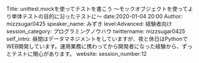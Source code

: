 Title: unittest.mockを使ってテストを書こう 〜モックオブジェクトを使ってより単体テストの目的に沿ったテストに〜
date:2020-01-04 20:00
Author: mizzsugar0425
speaker_name: みずき
level:Advanced: 経験者向け
session_category: プログラミングノウハウ
twittername: mizzsugar0425
self_intro: 昼間はデータマネジメントをしていますが、夜と休日はPythonでWEB開発しています。運用業務に携わってから開発者になった経験から、ずっとテストに関心があります。
website:
session_number:12


<meta http-equiv="refresh" content="1; URL=https://shizuoka.pycon.jp/2020/session/mizzsugar0425/">
<link rel="canonical" href="https://shizuoka.pycon.jp/2020/session/mizzsugar0425/">

<!-- 
こちらのページは2020年開催時のリンクです。新しいページへリダイレクトされます


単体テストを書く上で、モックオブジェクトという手法があります。モックオブジェクトがどんな役割を果たすか、どのように使うかを知っていると、外部的な要因でテストが落ちなくなったり、テストしたいところだけテストできるようになって便利です。このトークでは、Pythonの標準モジュールunittest.mockを使ってモックオブジェクトを扱う方法について話します。


### 対象となる人：
* unittest.mockの存在は知っているけれどもイマイチ使いどころが分かっていない人
* assertTrueやassertEqualなどの基本的なテストコードの文法は知っているけれど、何のためにテストを書くかをじっくり考えたことがない人

※基本的なテストコードの文法や使い方を手短に説明します。単体テストを書いたことがなくてもこの話を聞けるように配慮します。


### トークの目的：
* 「なんとなくテスト書いた方がいい」から目的を持ったテストを書くように意識づける
* 単体テストを書く目的を達成するためにモックを使うべき場面で使えるようになる
* unittest.mockの使い方/ハマりポイントの対応策を知ってもらう


### 話さないこと
* テスト実行に便利なツールの紹介(coverageなど)
* pytestの紹介及びunittestとの比較
* E2Eテスト、結合テストの話


### 話すこと

#### 単体テストの目的(3-5分)
* 単体テストの目的
* 単体テストを書くメリット
* 単体テストを書いて修正や機能追加をした例。(飲食店での購入合計金額を算出する関数を例に。既存の消費税が1.08に統一されていた頃の関数から軽減税率導入後の関数に変更する例を使います)
    - assertEqualやassertTrueなどの基本的なアサーションメソッドの文法
    - テストを実行するコマンド
    - テストが落ちてからテストを通す道程
    - テストを書くとどこまで関数の振る舞いを保証しているかわかるというメリット


####  単体テストでモックオブジェクトを使う理由(5-8分)

* モックオブジェクトの説明

* 単体テストは下記の条件が揃っているべきである
    - 速く実行される
    - 常に同じ条件下で同じことがテストされる
    - 外的要因を排除する
    - 1つのテストメソッドで1つのことのみ確認でないとならない
    - テスト対象の関数の振る舞いを担保する

* 単体テストでモックオブジェクトを使うメリット

####  Pythonのunittest.mockの基本的な使い方(5-8分)
* 簡単なサンプルコードを使って説明(ランダムに運勢が出力されるおみくじを表現する関数を例に)
    - unittest.mockを使わないテストコードで失敗する例
    - unittest.mockの基本的な文法
    - どのような考え方でこの例ではunittest.mockを使ったのか

unittest.mockモジュールを使って困った点とその対策(5-8分)

* unittest.mock.patchが当たらない
* assert_called_onceなど、関数が呼ばれたことをアサートする方法
* APIのレスポンスをモックすることで、(外部)APIを呼び出す関数の振る舞いをテストする
* datetime.datetime.nowをモックオブジェクトに置き換えられない場合datetime.datetime.nowを引数に持たせるかPythonの3rdパーティライブラリ「freezegun」を使ってテストする


--- -->
